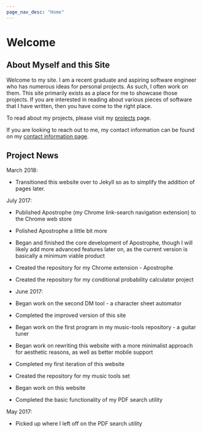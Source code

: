 ```yaml
---
page_nav_desc: "Home"
---
```


# Welcome

## About Myself and this Site

Welcome to my site.  I am a recent graduate and aspiring software engineer who has numerous ideas for personal projects.  As such, I often work on them.  This site primarily exists as a place for me to showcase those projects.  If you are interested in reading about various pieces of software that I have written, then you have come to the right place.

To read about my projects, please visit my [projects](projects.html) page.

If you are looking to reach out to me, my contact information can be found on my [contact information page](contact.html).



## Project News
March 2018:
- Transitioned this website over to Jekyll so as to simplify the addition of pages later.

July 2017:
- Published Apostrophe (my Chrome link-search navigation extension) to the Chrome web store
- Polished Apostrophe a little bit more
- Began and finished the core development of Apostrophe, though I will likely add more advanced features later on, as the current version is basically a minimum viable product
- Created the repository for my Chrome extension - Apostrophe
- Created the repository for my conditional probability calculator project

- June 2017:
- Began work on the second DM tool - a character sheet automator
- Completed the improved version of this site
- Began work on the first program in my music-tools repository - a guitar tuner
- Began work on rewriting this website with a more minimalist approach for aesthetic reasons, as well as better mobile support
- Completed my first iteration of this website
- Created the repository for my music tools set
- Began work on this website
- Completed the basic functionality of my PDF search utility

May 2017:
- Picked up where I left off on the PDF search utility

